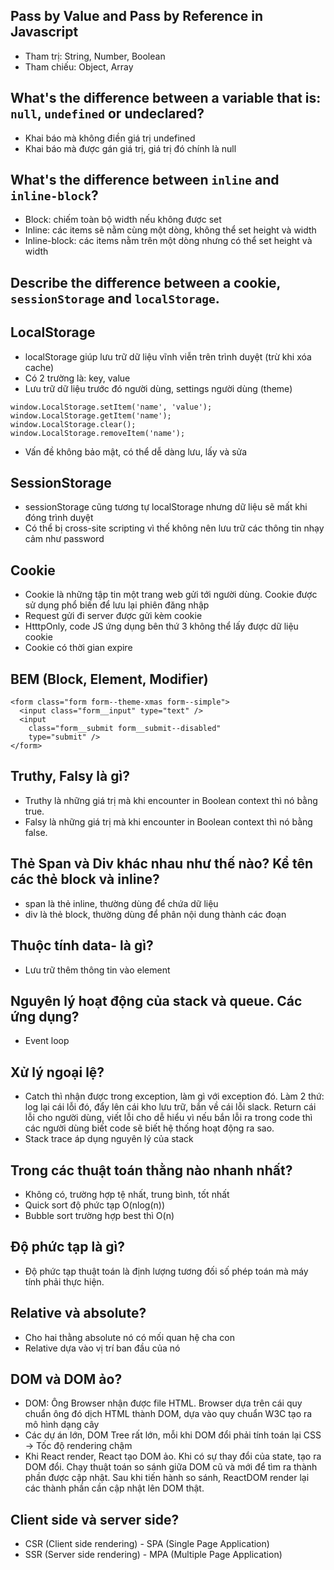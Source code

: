 ## Pass by Value and Pass by Reference in Javascript

- Tham trị: String, Number, Boolean
- Tham chiếu: Object, Array

## What's the difference between a variable that is: `null`, `undefined` or undeclared?

- Khai báo mà không điền giá trị undefined
- Khai báo mà được gán giá trị, giá trị đó chính là null

## What's the difference between `inline` and `inline-block`?

- Block: chiếm toàn bộ width nếu không được set
- Inline: các items sẽ nằm cùng một dòng, không thể set height và width
- Inline-block: các items nằm trên một dòng nhưng có thể set height và width

## Describe the difference between a cookie, `sessionStorage` and `localStorage`.

## LocalStorage

- localStorage giúp lưu trữ dữ liệu vĩnh viễn trên trình duyệt (trừ khi xóa cache)
- Có 2 trường là: key, value
- Lưu trữ dữ liệu trước đó người dùng, settings người dùng (theme)

```
window.LocalStorage.setItem('name', 'value');
window.LocalStorage.getItem('name');
window.LocalStorage.clear();
window.LocalStorage.removeItem('name');
```

- Vấn đề không bảo mật, có thể dễ dàng lưu, lấy và sửa

## SessionStorage

- sessionStorage cũng tương tự localStorage nhưng dữ liệu sẽ mất khi đóng trình duyệt
- Có thể bị cross-site scripting vì thế không nên lưu trữ các thông tin nhạy cảm như password

## Cookie

- Cookie là những tập tin một trang web gửi tới người dùng. Cookie được sử dụng phổ biến để lưu lại phiên đăng nhập
- Request gửi đi server được gửi kèm cookie
- HtttpOnly, code JS ứng dụng bên thứ 3 không thể lấy được dữ liệu cookie
- Cookie có thời gian expire

## BEM (Block, Element, Modifier)

```
<form class="form form--theme-xmas form--simple">
  <input class="form__input" type="text" />
  <input
    class="form__submit form__submit--disabled"
    type="submit" />
</form>
```

## Truthy, Falsy là gì?

- Truthy là những giá trị mà khi encounter in Boolean context thì nó bằng true.
- Falsy là những giá trị mà khi encounter in Boolean context thì nó bằng false.

## Thẻ Span và Div khác nhau như thế nào? Kể tên các thẻ block và inline?

- span là thẻ inline, thường dùng để chứa dữ liệu
- div là thẻ block, thường dùng để phân nội dung thành các đoạn

## Thuộc tính data- là gì?

- Lưu trữ thêm thông tin vào element

## Nguyên lý hoạt động của stack và queue. Các ứng dụng?

- Event loop

## Xử lý ngoại lệ?

- Catch thì nhận được trong exception, làm gì với exception đó. Làm 2 thứ: log lại cái lỗi đó, đẩy lên cái kho lưu trữ, bắn về cái lỗi slack. Return cái lỗi cho người dùng, viết lỗi cho dễ hiểu vì nếu bắn lỗi ra trong code thì các người dùng biết code sẽ biết hệ thống hoạt động ra sao.
- Stack trace áp dụng nguyên lý của stack

## Trong các thuật toán thằng nào nhanh nhất?

- Không có, trường hợp tệ nhất, trung bình, tốt nhất
- Quick sort độ phức tạp O(nlog(n))
- Bubble sort trường hợp best thì O(n)

## Độ phức tạp là gì?

- Độ phức tạp thuật toán là định lượng tương đối số phép toán mà máy tính phải thực hiện.

## Relative và absolute?

- Cho hai thằng absolute nó có mối quan hệ cha con
- Relative dựa vào vị trí ban đầu của nó

## DOM và DOM ảo?

- DOM: Ông Browser nhận được file HTML. Browser dựa trên cái quy chuẩn ông đó dịch HTML thành DOM, dựa vào quy chuẩn W3C tạo ra mô hình dạng cây
- Các dự án lớn, DOM Tree rất lớn, mỗi khi DOM đổi phải tính toán lại CSS -> Tốc độ rendering chậm
- Khi React render, React tạo DOM ảo. Khi có sự thay đổi của state, tạo ra DOM đổi. Chạy thuật toán so sánh giữa DOM cũ và mới để tìm ra thành phần được cập nhật. Sau khi tiến hành so sánh, ReactDOM render lại các thành phần cần cập nhật lên DOM thật.

## Client side và server side?

- CSR (Client side rendering) - SPA (Single Page Application)
- SSR (Server side rendering) - MPA (Multiple Page Application)
